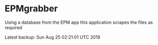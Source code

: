 # EPMgrabber
Using a database from the EPM app this application scrapes the files as required


Latest backup: Sun Aug 25 02:21:01 UTC 2019
